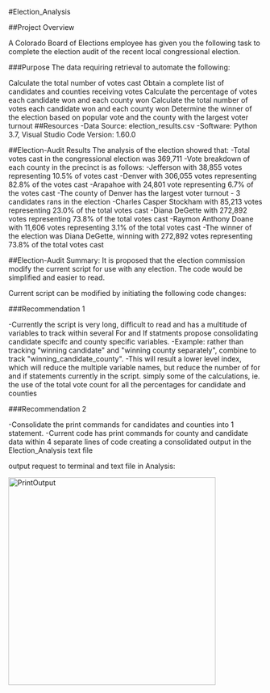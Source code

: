 #Election_Analysis

##Project Overview

A Colorado Board of Elections employee has given you the following task to complete the election audit of the recent local congressional election.

###Purpose The data requiring retrieval to automate the following:

Calculate the total number of votes cast
Obtain a complete list of candidates and counties receiving votes
Calculate the percentage of votes each candidate won and each county won
Calculate the total number of votes each candidate won and each county won
Determine the winner of the election based on popular vote and the county with the largest voter turnout
##Resources -Data Source: election_results.csv -Software: Python 3.7, Visual Studio Code Version: 1.60.0

##Election-Audit Results The analysis of the election showed that: -Total votes cast in the congressional election was 369,711 -Vote breakdown of each county in the precinct is as follows: -Jefferson with 38,855 votes representing 10.5% of votes cast -Denver with 306,055 votes representing 82.8% of the votes cast -Arapahoe with 24,801 vote representing 6.7% of the votes cast -The county of Denver has the largest voter turnout - 3 candidates rans in the election -Charles Casper Stockham with 85,213 votes representing 23.0% of the total votes cast -Diana DeGette with 272,892 votes representing 73.8% of the total votes cast -Raymon Anthony Doane with 11,606 votes representing 3.1% of the total votes cast -The winner of the election was Diana DeGette, winning with 272,892 votes representing 73.8% of the total votes cast

##Election-Audit Summary:
It is proposed that the election commission modify the current script for use with any election. The code would be simplified and easier to read.

Current script can be modified by initiating the following code changes:

###Recommendation 1

-Currently the script is very long, difficult to read and has a multitude of variables to track within several For and If statments
propose consolidating candidate specifc and county specific variables.
-Example: rather than tracking "winning candidate" and "winning county separately", combine to track "winning_candidate_county".
-This will result a lower level index, which will reduce the multiple variable names, but reduce the number of for and if statements currently in the script.
simply some of the calculations, ie. the use of the total vote count for all the percentages for candidate and counties


###Recommendation 2

-Consolidate the print commands for candidates and counties into 1 statement.
-Current code has print commands for county and candidate data within 4 separate lines of code creating a consolidated output in the Election_Analysis text file

output request to terminal and text file in Analysis:

<img width="411" alt="PrintOutput" src="https://user-images.githubusercontent.com/89538802/133714375-2edf38f1-30f0-44b7-9322-6166c48bf591.PNG">



